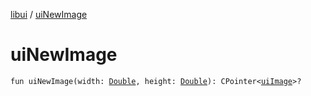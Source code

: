 [libui](index.md) / [uiNewImage](./ui-new-image.md)

# uiNewImage

`fun uiNewImage(width: `[`Double`](https://kotlinlang.org/api/latest/jvm/stdlib/kotlin/-double/index.html)`, height: `[`Double`](https://kotlinlang.org/api/latest/jvm/stdlib/kotlin/-double/index.html)`): CPointer<`[`uiImage`](ui-image.md)`>?`